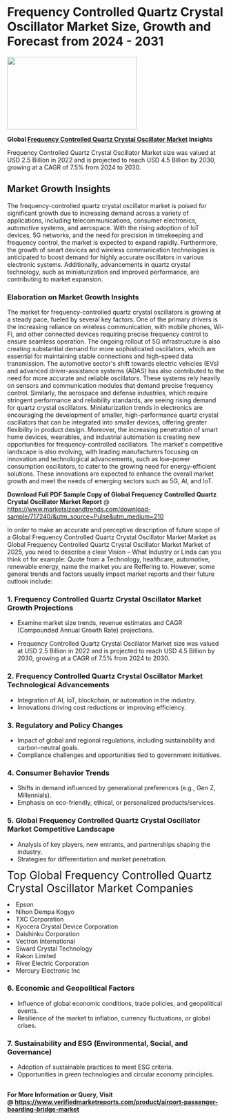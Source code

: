 <H1>Frequency Controlled Quartz Crystal Oscillator Market Size, Growth and Forecast from 2024 - 2031</H1><img class="aligncenter size-medium wp-image-584254" src="https://thirdeyenews.in/wp-content/uploads/2024/09/Global-Market-Research-300x168.jpeg" alt="" width="300" height="168" /><p><strong>Global&nbsp;<a href="https://www.marketsizeandtrends.com/download-sample/717240/&amp;utm_source=Pulse&amp;utm_medium=210">Frequency Controlled Quartz Crystal Oscillator Market</a> Insights</strong></p><p>Frequency Controlled Quartz Crystal Oscillator Market size was valued at USD 2.5 Billion in 2022 and is projected to reach USD 4.5 Billion by 2030, growing at a CAGR of 7.5% from 2024 to 2030.</p><p><h2>Market Growth Insights</h2> The frequency-controlled quartz crystal oscillator market is poised for significant growth due to increasing demand across a variety of applications, including telecommunications, consumer electronics, automotive systems, and aerospace. With the rising adoption of IoT devices, 5G networks, and the need for precision in timekeeping and frequency control, the market is expected to expand rapidly. Furthermore, the growth of smart devices and wireless communication technologies is anticipated to boost demand for highly accurate oscillators in various electronic systems. Additionally, advancements in quartz crystal technology, such as miniaturization and improved performance, are contributing to market expansion. <h3>Elaboration on Market Growth Insights</h3> The market for frequency-controlled quartz crystal oscillators is growing at a steady pace, fueled by several key factors. One of the primary drivers is the increasing reliance on wireless communication, with mobile phones, Wi-Fi, and other connected devices requiring precise frequency control to ensure seamless operation. The ongoing rollout of 5G infrastructure is also creating substantial demand for more sophisticated oscillators, which are essential for maintaining stable connections and high-speed data transmission. The automotive sector's shift towards electric vehicles (EVs) and advanced driver-assistance systems (ADAS) has also contributed to the need for more accurate and reliable oscillators. These systems rely heavily on sensors and communication modules that demand precise frequency control. Similarly, the aerospace and defense industries, which require stringent performance and reliability standards, are seeing rising demand for quartz crystal oscillators. Miniaturization trends in electronics are encouraging the development of smaller, high-performance quartz crystal oscillators that can be integrated into smaller devices, offering greater flexibility in product design. Moreover, the increasing penetration of smart home devices, wearables, and industrial automation is creating new opportunities for frequency-controlled oscillators. The market's competitive landscape is also evolving, with leading manufacturers focusing on innovation and technological advancements, such as low-power consumption oscillators, to cater to the growing need for energy-efficient solutions. These innovations are expected to enhance the overall market growth and meet the needs of emerging sectors such as 5G, AI, and IoT. </p><p><span class=""><strong>Download Full PDF Sample Copy of Global Frequency Controlled Quartz Crystal Oscillator Market Report</strong> @ <a href="https://www.marketsizeandtrends.com/download-sample/717240/&amp;utm_source=Pulse&amp;utm_medium=210" target="_blank">https://www.marketsizeandtrends.com/download-sample/717240/&amp;utm_source=Pulse&amp;utm_medium=210</a></span></p><p>In order to make an accurate and perceptive description of future scope of a Global&nbsp;Frequency Controlled Quartz Crystal Oscillator Market Market as Global&nbsp;Frequency Controlled Quartz Crystal Oscillator Market Market of 2025, you need to describe a clear Vision &ndash; What Industry or Linda can you think of for example: Quote from a Technology, healthcare, automotive, renewable energy, name the market you are Reffering to. However, some general trends and factors usually impact market reports and their future outlook include:</p><h3>1.&nbsp;<strong>Frequency Controlled Quartz Crystal Oscillator Market Growth Projections</strong></h3><ul><li>Examine market size trends, revenue estimates and CAGR (Compounded Annual Growth Rate) projections.</li><li><p>Frequency Controlled Quartz Crystal Oscillator Market size was valued at USD 2.5 Billion in 2022 and is projected to reach USD 4.5 Billion by 2030, growing at a CAGR of 7.5% from 2024 to 2030.</p></li></ul><h3>2.&nbsp;<strong>Frequency Controlled Quartz Crystal Oscillator Market Technological Advancements</strong></h3><ul><li>Integration of AI, IoT, blockchain, or automation in the industry.</li><li>Innovations driving cost reductions or improving efficiency.</li></ul><h3>3.&nbsp;<strong>Regulatory and Policy Changes</strong></h3><ul><li>Impact of global and regional regulations, including sustainability and carbon-neutral goals.</li><li>Compliance challenges and opportunities tied to government initiatives.</li></ul><h3>4.&nbsp;<strong>Consumer Behavior Trends</strong></h3><ul><li>Shifts in demand influenced by generational preferences (e.g., Gen Z, Millennials).</li><li>Emphasis on eco-friendly, ethical, or personalized products/services.</li></ul><h3>5.&nbsp;<strong>Global Frequency Controlled Quartz Crystal Oscillator Market Competitive Landscape</strong></h3><ul><li>Analysis of key players, new entrants, and partnerships shaping the industry.</li><li>Strategies for differentiation and market penetration.</li></ul><p data-pm-slice="1 1 []"><span style="color: inherit; font-family: inherit; font-size: 25px;">Top Global Frequency Controlled Quartz Crystal Oscillator Market Companies</span></p><div class="" data-test-id=""><p><li>Epson</li><li> Nihon Dempa Kogyo</li><li> TXC Corporation</li><li> Kyocera Crystal Device Corporation</li><li> Daishinku Corporation</li><li> Vectron International</li><li> Siward Crystal Technology</li><li> Rakon Limited</li><li> River Electric Corporation</li><li> Mercury Electronic Inc</li></p></div><h3>6.&nbsp;<strong>Economic and Geopolitical Factors</strong></h3><ul><li>Influence of global economic conditions, trade policies, and geopolitical events.</li><li>Resilience of the market to inflation, currency fluctuations, or global crises.</li></ul><h3>7.&nbsp;<strong>Sustainability and ESG (Environmental, Social, and Governance)</strong></h3><ul><li>Adoption of sustainable practices to meet ESG criteria.</li><li>Opportunities in green technologies and circular economy principles.</li></ul><h2><strong style="font-size: 14px;">For More Information or Query, Visit @&nbsp;</strong><a style="background-color: #ffffff; font-size: 14px;" href="https://www.marketsizeandtrends.com/report/frequency-controlled-quartz-crystal-oscillator-market/" target="_blank">https://www.verifiedmarketreports.com/product/airport-passenger-boarding-bridge-market</a></h2>
